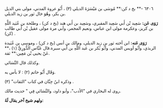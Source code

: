 ٦٣٠٦ -** بخ د كن:** مُوسَى بن مَيْسَرَةَ الديلي (٣) ، أَبُو عروة المدني، مولى بني الديل بن بكر، وهُوَ خال ثور بن زيد الديلي.

**رَوَى عَن:** سَعِيد بْن أَبي سَعِيد المقبري، وسَعِيد بن أَبي هند (بخ د كن) ، وطلحة بن عُبَيد اللَّهِ بن كريز، وعكرمة مولى ابن عباس، ونعيم المجمر، وأبي مرة مولى عقيل بْن أَبي طالب (كن) .

**رَوَى عَنه:** ابن أخته ثور بن زيد الديلي، ومالك بن أنس (بخ د كن) ، وموسى بن عُبَيدة الربذي، وأَبُو أويس المدني، وأبُو بُكر بن عَبد اللَّهِ بن أَبي سبرة.قال عَبَّاس الدُّورِيُّ (١) ،** عَنْ يحيى بْن مَعِين:** ثقة.

وكذلك قال النَّسَائي.

وَقَال أَبُو حاتم (٢) : لا بأس به.

وذكره ابنُ حِبَّان في كتاب "الثقات" (٣) .

روى له البخاري في "الأدب"، وأبو داود، والنَّسَائي فِي " حديث مالك.

**ولهم شيخ آخر يقال لَهُ:**